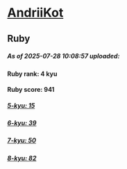 # [AndriiKot](https://www.codewars.com/users/AndriiKot) 
## Ruby

##### As of 2025-07-28 10:08:57 uploaded:

#### Ruby rank: 4 kyu

#### Ruby score: 941

##### [5-kyu: 15](https://github.com/AndriiKot/Ruby__CodeWars/tree/main/kyu-5)

##### [6-kyu: 39](https://github.com/AndriiKot/Ruby__CodeWars/tree/main/kyu-6)

##### [7-kyu: 50](https://github.com/AndriiKot/Ruby__CodeWars/tree/main/kyu-7)

##### [8-kyu: 82](https://github.com/AndriiKot/Ruby__CodeWars/tree/main/kyu-8)


